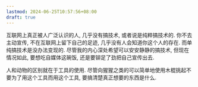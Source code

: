 ```yaml
---
lastmod: 2024-06-25T10:57:56+08:00
draft: true
---
```

互联网上真正被人广泛认识的人, 几乎没有搞技术, 或者说是纯粹搞技术的. 你不去主动宣传, 不在互联网上留下自己的足迹, 几乎没有人会知道你这个人的存在. 而单纯搞技术是没办法变现的. 尽管我的内心深处希望可以安安静静的搞技术, 但现在情况如此, 要想吃自媒体这碗饭, 还是要铆足了劲把自己宣传出去. 

人和动物的区别就在于工具的使用. 尽管向猩猩之类的可以简单地使用木棍挑起不要为了用这个工具而用这个工具, 要搞清楚真正想要的东西是什么.